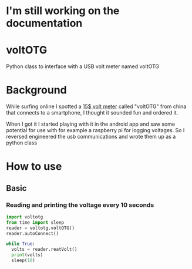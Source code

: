 # I'm still working on the documentation 


# voltOTG
Python class to interface with a USB volt meter named voltOTG


# Background
While surfing online I spotted a [15$ volt meter](https://pcsensor.com/android-thermometer/mobile-phone-voltmeter-voltotg.html) called "voltOTG" from china that connects to a smartphone, I thought it sounded fun and ordered it.

When I got it I started playing with it in the android app and saw some potential for use with for example a raspberry pi for logging voltages. So I reversed engineered the usb communications and wrote them up as a python class


# How to use

## Basic

### Reading and printing the voltage every 10 seconds 
```python
import voltotg
from time import sleep
reader = voltotg.voltOTG()
reader.autoConnect()

while True:
  volts = reader.reatVolt()
  print(volts)
  sleep(10)
```
